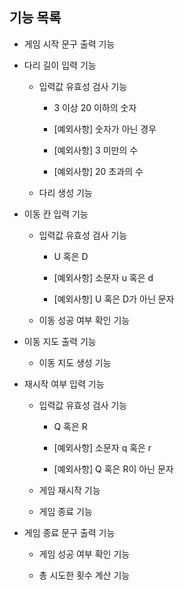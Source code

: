 ## 기능 목록

- 게임 시작 문구 출력 기능

- 다리 길이 입력 기능

  - 입력값 유효성 검사 기능

    - 3 이상 20 이하의 숫자

    - [예외사항] 숫자가 아닌 경우

    - [예외사항] 3 미만의 수

    - [예외사항] 20 초과의 수

  - 다리 생성 기능

- 이동 칸 입력 기능

  - 입력값 유효성 검사 기능

    - U 혹은 D

    - [예외사항] 소문자 u 혹은 d

    - [예외사항] U 혹은 D가 아닌 문자

  - 이동 성공 여부 확인 기능

- 이동 지도 출력 기능

  - 이동 지도 생성 기능

- 재시작 여부 입력 기능

  - 입력값 유효성 검사 기능

    - Q 혹은 R

    - [예외사항] 소문자 q 혹은 r

    - [예외사항] Q 혹은 R이 아닌 문자

  - 게임 재시작 기능

  - 게임 종료 기능

- 게임 종료 문구 출력 기능

  - 게임 성공 여부 확인 기능

  - 총 시도한 횟수 계산 기능
